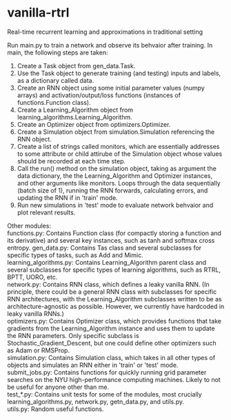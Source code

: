 # vanilla-rtrl
Real-time recurrent learning and approximations in traditional setting

Run main.py to train a network and observe its behvaior after training. In main, the following steps are taken:

1. Create a Task object from gen_data.Task.
2. Use the Task object to generate training (and testing) inputs and labels, as a dictionary called data.
3. Create an RNN object using some initial parameter values (numpy arrays) and activation/output/loss functions (instances of functions.Function class).
4. Create a Learning_Algorithm object from learning_algorithms.Learning_Algorithm.
5. Create an Optimizer object from optimizers.Optimizer.
6. Create a Simulation object from simulation.Simulation referencing the RNN object.
7. Create a list of strings called monitors, which are essentially addresses to some attribute or child attirube of the Simulation object whose values should be recorded at each time step.
8. Call the run() method on the simulation object, taking as argument the data dictionary, the the Learning_Algorithm and Optimizer instances, and other arguments like monitors. Loops through the data sequentially (batch size of 1), running the RNN forwards, calculating errors, and updating the RNN if in 'train' mode.
9. Run new simulations in 'test' mode to evaluate network behvaior and plot relevant results.

Other modules:  
functions.py: Contains Function class (for compactly storing a function and its derivative) and several key instances, such as tanh and softmax cross entropy.
gen_data.py: Contains Tas class and several subclasses for specific types of tasks, such as Add and Mimic.  
learning_algorithms.py: Contains Learning_Algorithm parent class and several subclasses for specific types of learning algorithms, such as RTRL, BPTT, UORO, etc.  
network.py: Contains RNN class, which defines a leaky vanilla RNN. (In principle, there could be a general RNN class with subclasses for specific RNN architectures, with the Learning_Algorithm subclasses written to be as architecture-agnostic as possible. However, we currently have hardcoded in leaky vanilla RNNs.)  
optimizers.py: Contains Optimizer class, which provides functions that take gradients from the Learning_Algorithm instance and uses them to update the RNN parameters. Only specific subclass is Stochastic_Gradient_Descent, but one could define other optimizers such as Adam or RMSProp.  
simulation.py: Contains Simulation class, which takes in all other types of objects and simulates an RNN either in 'train' or 'test' mode.  
submit_jobs.py: Contains functions for quickly running grid parameter searches on the NYU high-performance computing machines. Likely to not be useful for anyone other than me.   
test_*.py: Contains unit tests for some of the modules, most crucially learning_algorithms.py, network.py, getn_data.py, and utils.py.  
utils.py: Random useful functions.  

